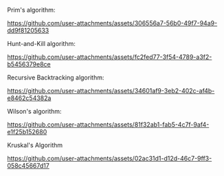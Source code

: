 Prim's algorithm: <br>

https://github.com/user-attachments/assets/306556a7-56b0-49f7-94a9-dd9f81205633




Hunt-and-Kill algorithm: <br> 

https://github.com/user-attachments/assets/fc2fed77-3f54-4789-a3f2-b5456379e8ce




Recursive Backtracking algorithm: <br> 

https://github.com/user-attachments/assets/34601af9-3eb2-402c-af4b-e8462c54382a




Wilson's algorithm: <br> 

https://github.com/user-attachments/assets/81f32ab1-fab5-4c7f-9af4-e1f25b152680




Kruskal's Algorithm <br> 

https://github.com/user-attachments/assets/02ac31d1-d12d-46c7-9ff3-058c45667d17








